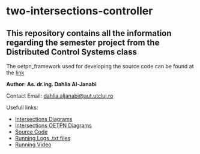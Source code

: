 # two-intersections-controller

## This repository contains all the information regarding the semester project from the **Distributed Control Systems** class

The oetpn_framework used for developing the source code can be found at the [link](https://bitbucket.org/dahliajj/oetpn_oertpn_framework.git)

**Author: As. dr.ing. Dahlia Al-Janabi** 

Contact Email: dahlia.aljanabi@aut.utcluj.ro 

Usefull links:
- [Intersections Diagrams](two_intersections_project/intersections_resources/)
- [Intersections OETPN Diagrams](two_intersections_project/OETPN_diagrams)
- [Source Code](oetpn_framework/src/twointersectionsproject/)
- [Running Logs .txt files](two_intersections_project/Run-logs)
- [Running Video](https://didatec-my.sharepoint.com/:v:/g/personal/bratian_mi_paul_student_utcluj_ro/EWEbYm743k9Cm1HRxCifPSABWZcX1msKp3lnqfTWYsMiPA?e=yyzihg) 
